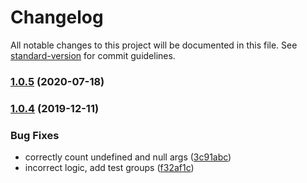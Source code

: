 # Changelog

All notable changes to this project will be documented in this file. See [standard-version](https://github.com/conventional-changelog/standard-version) for commit guidelines.

### [1.0.5](https://github.com/JaKXz/xor-js/compare/v1.0.4...v1.0.5) (2020-07-18)

### [1.0.4](https://github.com/JaKXz/xor-js/compare/v1.0.2...v1.0.4) (2019-12-11)


### Bug Fixes

* correctly count undefined and null args ([3c91abc](https://github.com/JaKXz/xor-js/commit/3c91abc8c1e95abda747b2454a1d27997536f940))
* incorrect logic, add test groups ([f32af1c](https://github.com/JaKXz/xor-js/commit/f32af1ce342ee30fd670c814c0e8ca9bcf36f232))
